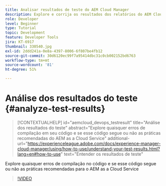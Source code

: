```yaml
---
title: Analisar resultados de teste do AEM Cloud Manager
description: Explore e corrija os resultados dos relatórios do AEM Cloud Manager
role: Developer
level: Beginner
type: Tutorial
topic: Development
feature: Developer Tools
jira: KT-6917
thumbnail: 330540.jpg
exl-id: 2ddd241a-0e8a-4397-8006-6f807be4fb12
source-git-commit: 30d6120ec99f7a95414dbc31c0cb002152bd6763
workflow-type: tm+mt
source-wordcount: '81'
ht-degree: 51%

---
```


# Análise dos resultados do teste {#analyze-test-results}

>[!CONTEXTUALHELP]
>id="aemcloud_devops_testresult"
>title="Análise dos resultados do teste"
>abstract="Explore quaisquer erros de compilação em seu código e se esse código segue ou não as práticas recomendadas do AEM as a Cloud Service"
>additional-url="https://experienceleague.adobe.com/docs/experience-manager-cloud-manager/using/how-to-use/understand-your-test-results.html?lang=en#how-to-use" text="Entender os resultados de teste"

Explore quaisquer erros de compilação no código e se esse código segue ou não as práticas recomendadas para o AEM as a Cloud Service

>[!VIDEO](https://video.tv.adobe.com/v/330540?quality=12&learn=on)
